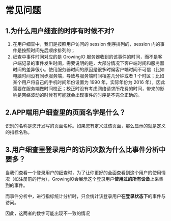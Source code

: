 # 常见问题

## 1.为什么用户细查的时序有时候不对?

1. 在用户细查中，我们是按照用户访问的 session 倒序排列的，session 内的事件是按照时间先后顺序排列的；
2. 细查中事件时间对应的是 GrowingIO 服务器收到的该事件的时间，而不是客户端记录的事件发生时间，需要说明的是，大部分情况下客户端时间和服务器时间的差异很小。使用服务器时间的原因是很多时候客户端时间不可信（比如电脑时间没有同步服务端，导致与服务端时间相差几分钟或者 1 个时区；比如某个用户将自己的手机时间年份设置为 1990 年，实际年份为 2016 年），因此需要在服务端做时间校正；校正时没有考虑网络请求所花费的时间，带来的影响是网络波动的时候有可能就会出现事件的时序是不完全正确的。

## 2.APP端用户细查里的页面名字是什么？

识别的名称是您开发写的页面名称。如果您有定义过该页面，那么显示的就是定义的指标名称。

## 3.用户细查里登录用户的访问次数为什么比事件分析中要多？

当我们查看一个登录用户的细查时，为了让你更好的全面查看到这个用户的使用情况（如注册前的行为），GrowingIO会展示这个登录用户**使用过的所有设备**上采集到的事件。

而事件分析中，进行指标统计分析时，只会统计该登录用户**在登录状态下**的事件与访问。

因此，这两者的数字可能出现不一致的情况


